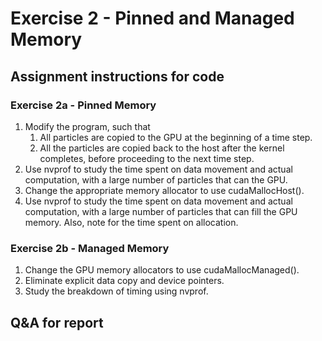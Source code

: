 # Exercise 2 - Pinned and Managed Memory

## Assignment instructions for code

### Exercise 2a - Pinned Memory

1. Modify the program, such that
   1. All particles are copied to the GPU at the beginning of a time step.
   2. All the particles are copied back to the host after the kernel completes, before proceeding to the next time step.
2. Use nvprof to study the time spent on data movement and actual computation, with a large number of particles that can the GPU.
3. Change the appropriate memory allocator to use cudaMallocHost().
4. Use nvprof to study the time spent on data movement and actual computation, with a large number of particles that can fill the GPU memory. Also, note for the time spent on allocation.

### Exercise 2b - Managed Memory

1. Change the GPU memory allocators to use cudaMallocManaged().
1. Eliminate explicit data copy and device pointers.
1. Study the breakdown of timing using nvprof.

## Q&A for report

